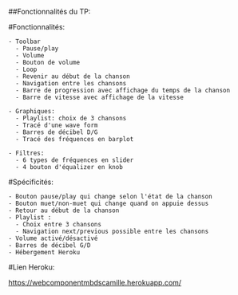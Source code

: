 ##Fonctionnalités du TP:

  #Fonctionnalités:
  
    - Toolbar
      - Pause/play
      - Volume 
      - Bouton de volume 
      - Loop
      - Revenir au début de la chanson
      - Navigation entre les chansons
      - Barre de progression avec affichage du temps de la chanson
      - Barre de vitesse avec affichage de la vitesse
      
    - Graphiques:
      - Playlist: choix de 3 chansons
      - Tracé d'une wave form
      - Barres de décibel D/G
      - Tracé des fréquences en barplot
    
    - Filtres:
      - 6 types de fréquences en slider
      - 4 bouton d'équalizer en knob 

  #Spécificités:  
  
    - Bouton pause/play qui change selon l'état de la chanson
    - Bouton muet/non-muet qui change quand on appuie dessus
    - Retour au début de la chanson
    - Playlist :
      - Choix entre 3 chansons
      - Navigation next/previous possible entre les chansons
    - Volume activé/désactivé
    - Barres de décibel G/D
    - Hébergement Heroku
  
  #Lien Heroku: 
  
  https://webcomponentmbdscamille.herokuapp.com/
